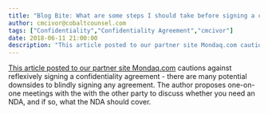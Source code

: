 ```yaml
---
title: "Blog Bite: What are some steps I should take before signing a confidentiality agreement?"
author: cmcivor@cobaltcounsel.com
tags: ["Confidentiality","Confidentiality Agreement","cmcivor"]
date: 2018-06-11 21:00:00
description: "This article posted to our partner site Mondaq.com cautions against reflexively signing a confidentiality agreement - there are many potential downsides to blindly signing any agreement. The author..."
---
```


[This article posted to our partner site Mondaq.com](http://www.mondaq.com/unitedstates/x/698462/Trademark/Top+10+List+Of+Basic+Dos+And+Donts+For+IP) cautions against reflexively signing a confidentiality agreement - there are many potential downsides to blindly signing any agreement. The author proposes one-on-one meetings with the with the other party to discuss whether you need an NDA, and if so, what the NDA should cover.